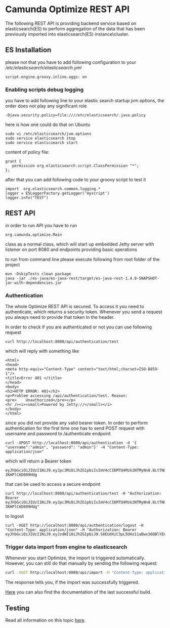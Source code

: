 # Camunda Optimize REST API

The following REST API is providing backend service based on elasticsearch(ES) to perform aggregation of the 
data that has been previously imported into elasticsearch(ES) instance\cluster.

## ES Installation 

please not that you have to add following configuration to your _/etc/elasticsearch/elasticsearch.yml_

```
script.engine.groovy.inline.aggs: on
```

### Enabling scripts debug logging

you have to add following line to your elastic search startup jvm options, the order does not play any 
significant role

```
-Djava.security.policy=file:////etc/elasticsearch/.java.policy
```

here is how one could do that on Ubuntu 

```
sudo vi /etc/elasticsearch/jvm.options
sudo service elasticsearch stop
sudo service elasticsearch start
```

content of policy file: 

```
grant {
   permission org.elasticsearch.script.ClassPermission "*";
};
```

after that you can add following code to your groovy script to test it

```
import  org.elasticsearch.common.logging.*
logger = ESLoggerFactory.getLogger('myscript')
logger.info("TEST")
```

## REST API

in order to run API you have to run 
```
org.camunda.optimize.Main
```
class as a normal class, which will start up embedded Jetty server with listener on port 8080 and endpoints
providing basic operations

to run from command line please execute following from root folder of the project

```
mvn -DskipTests clean package
java -jar ./es-java/es-java-rest/target/es-java-rest-1.4.0-SNAPSHOT-jar-with-dependencies.jar
```

### Authentication

The whole Optimize REST API is secured. To access it you need to authenticate, which returns a security token. Whenever you send a request you always need to provide that token in the header.

In order to check if you are authenticated or not you can use following request

```
curl http://localhost:8080/api/authentication/test
```

which will reply with something like 

```
<html>
<head>
<meta http-equiv="Content-Type" content="text/html;charset=ISO-8859-1"/>
<title>Error 401 </title>
</head>
<body>
<h2>HTTP ERROR: 401</h2>
<p>Problem accessing /api/authentication/test. Reason:
<pre>    Unauthorized</pre></p>
<hr /><i><small>Powered by Jetty://</small></i>
</body>
</html>
```

since you did not provide any valid bearer token. In order to perform authentication for the first time 
one has to send POST request with username and password to /authenticate endpoint

```
curl -XPOST http://localhost:8080/api/authentication -d '{ "username":"admin", "password": "admin"}' -H "Content-Type: application/json"
```

which will return a Bearer token 

```
eyJhbGciOiJIUzI1NiJ9.eyJpc3MiOiJhZG1pbiIsImV4cCI6MTQ4Mzk2NTMyNn0.8LtTNQCygAvajH_HeXAkOCFPi20e-3KHPlC6D009HUg
```

that can be used to access a secure endpoint 

```
curl http://localhost:8080/api/authentication/test -H "Authorization: Bearer eyJhbGciOiJIUzI1NiJ9.eyJpc3MiOiJhZG1pbiIsImV4cCI6MTQ4Mzk2NTMyNn0.8LtTNQCygAvajH_HeXAkOCFPi20e-3KHPlC6D009HUg"
```

to logout

```
curl -XGET http://localhost:8080/api/authentication/logout -H "Content-Type: application/json" -H "Authorization: Bearer eyJhbGciOiJIUzI1NiJ9.eyJzdWIiOiJhZG1pbiJ9.S8EUdXzC3pL5UHz11aBwx36OBlYEL02FS5GH81XFneE"
```

### Trigger data import from engine to elasticsearch

Whenever you start Optimize, the import is triggered automatically. However, you can still do that manually by 
sending the following request:

```bash
curl -XGET http://localhost:8080/api/import -H "Content-Type: application/json" -H "Authorization: Bearer eyJhbGciOiJIUzI1NiJ9.eyJzdWIiOiJhZG1pbiJ9.S8EUdXzC3pL5UHz11aBwx36OBlYEL02FS5GH81XFneE"
```

The response tells you, if the import was successfully triggered.

[Here](https://hq2.camunda.com/jenkins/optimize/view/All/job/camunda-optimize/job/master/lastSuccessfulBuild/artifact/backend/target/docs/apidocs/index.html) you can also find the documentation of the last successful build.

## Testing

Read all information on this topic [here](TESTING.md).